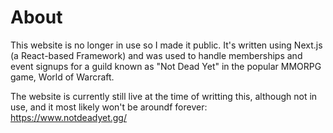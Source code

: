 # About

This website is no longer in use so I made it public. It's written using Next.js (a React-based Framework) and was used to handle memberships and event signups for a guild known as "Not Dead Yet" in the popular MMORPG game, World of Warcraft.

The website is currently still live at the time of writting this, although not in use, and it most likely won't be aroundf forever:
https://www.notdeadyet.gg/
